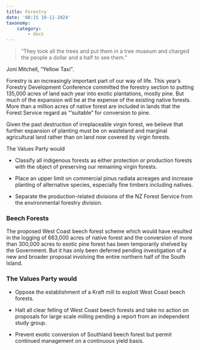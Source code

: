 ```yaml
---
title: Forestry
date: '00:15 10-11-2024'
taxonomy:
    category:
        - docs
---
```


> “They took all the trees and put them in a tree museum and charged the people a dollar and a half to see them.”

Joni Mitchell, “Yellow Taxi".

Forestry is an increasingly important part of our way of life. This year’s Forestry Development Conference committed the forestry section to putting 135,000 acres of land each year into exotic plantations, mostly pine. But much of the expansion will be at the expense of the existing native forests. More than a million acres of native forest are included in lands that the Forest Service regard as “‘suitable” for conversion to pine.

Given the past destruction of irreplaceable virgin forest, we believe that further expansion of planting must be on wasteland and marginal agricultural land rather than on land now covered by virgin forests. 

The Values Party would

* Classify all indigenous forests as either protection or production forests with the object of preserving our remaining virgin forests.

* Place an upper limit on commercial pinus radiata acreages and increase planting of alternative species, especially fine timbers including natives.

* Separate the production-related divisions of the NZ Forest Service from the environmental forestry division.

### Beech Forests

The proposed West Coast beech forest scheme which would have resulted in the logging of 663,000 acres of native forest and the conversion of more than 300,000 acres to exotic pine forest has been temporarily shelved by the Government. But it has only been deferred pending investigation of a new and broader proposal involving the entire northern half of the South Island.

### The Values Party would

* Oppose the establishment of a Kraft mill to exploit West Coast
beech forests.
* Halt all clear felling of West Coast beech forests and take no action on proposals for large scale milling pending a report from an independent study group.

* Prevent exotic conversion of Southland beech forest but permit continued management on a continuous yield basis.